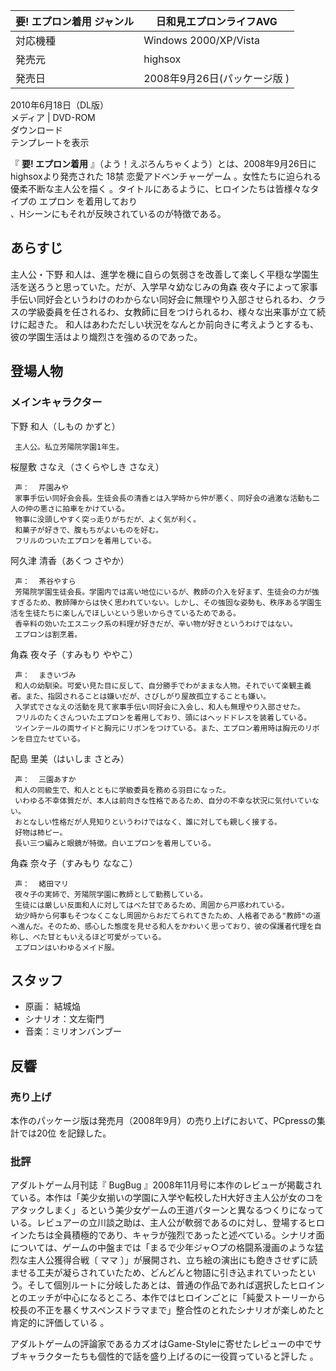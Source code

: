 要! エプロン着用  ジャンル  |  日和見エプロンライフAVG   
---|---  
対応機種  |  Windows 2000/XP/Vista     
発売元  |  highsox     
発売日  |  2008年9月26日(パッケージ版 )      
2010年6月18日（DL版）  
メディア  |  DVD-ROM   
ダウンロード  
テンプレートを表示  
  
『 **要! エプロン着用** 』（よう！えぷろんちゃくよう）とは、2008年9月26日にhighsoxより発売された  18禁  恋愛アドベンチャーゲーム
。女性たちに迫られる優柔不断な主人公を描く    。タイトルにあるように、ヒロインたちは皆様々なタイプの  エプロン  を着用しており  
  、Hシーンにもそれが反映されているのが特徴である。

##  あらすじ  

主人公・下野 和人は、進学を機に自らの気弱さを改善して楽しく平穏な学園生活を送ろうと思っていた。だが、入学早々幼なじみの角森
夜々子によって家事手伝い同好会というわけのわからない同好会に無理やり入部させられるわ、クラスの学級委員を任されるわ、女教師に目をつけられるわ、様々な出来事が立て続けに起きた。
和人はあわただしい状況をなんとか前向きに考えようとするも、彼の学園生活はより熾烈さを強めるのであった。

##  登場人物  

###  メインキャラクター  

下野 和人（しもの かずと）

     主人公。私立芳陽院学園1年生。 
桜屋敷 さなえ（さくらやしき さなえ）

     声：  芹園みや 
     家事手伝い同好会会長。生徒会長の清香とは入学時から仲が悪く、同好会の過激な活動も二人の仲の悪さに拍車をかけている。 
     物事に没頭しやすく突っ走りがちだが、よく気が利く。 
     和菓子が好きで、腹もちがよいものを好む。 
     フリルのついたエプロンを着用している。 
阿久津 清香（あくつ さやか）

     声：  茶谷やすら 
     芳陽院学園生徒会長。学園内では高い地位にいるが、教師の介入を好まず、生徒会の力が強すぎるため、教師陣からは快く思われていない。しかし、その強固な姿勢も、秩序ある学園生活を生徒たちに楽しんでほしいという思いからきているためである。 
     香辛料の効いたエスニック系の料理が好きだが、辛い物が好きというわけではない。 
     エプロンは割烹着。 
角森 夜々子（すみもり ややこ）

     声：  まきいづみ 
     和人の幼馴染。可愛い見た目に反して、自分勝手でわがままな人物。それでいて楽観主義者。また、指図されることは嫌いだが、さびしがり屋故孤立することも嫌い。 
     入学式でさなえの活動を見て家事手伝い同好会に入会し、和人も無理やり入部させた。 
     フリルのたくさんついたエプロンを着用しており、頭にはヘッドドレスを装着している。 
     ツインテールの両サイドと胸元にリボンをつけている。また、エプロン着用時は胸元のリボンを目立たせている。 
配島 里美（はいしま さとみ）

     声：  三園あすか 
     和人の同級生で、和人とともに学級委員を務める羽目になった。 
     いわゆる不幸体質だが、本人は前向きな性格であるため、自分の不幸な状況に気付いていない。 
     おとなしい性格だが人見知りというわけではなく、誰に対しても親しく接する。 
     好物は柿ピー。 
     長い三つ編みと眼鏡が特徴。白いエプロンを着用している。 
角森 奈々子（すみもり ななこ）

     声：  緒田マリ 
     夜々子の実姉で、芳陽院学園に教師として勤務している。 
     生徒には厳しい反面和人に対してはべた甘であるため、周囲から戸惑われている。 
     幼少時から何事もそつなくこなし周囲からおだてられてきたため、人格者である"教師"の道へ進んだ。そのため、感心した態度を見せる和人をかわいく思っており、彼の保護者代理を自称し、べた甘ともいえるほど可愛がっている。 
     エプロンはいわゆるメイド服。 

##  スタッフ  

  * 原画：  結城焔   
  * シナリオ：文左衛門   
  * 音楽：ミリオンバンブー 

##  反響  

###  売り上げ  

本作のパッケージ版は発売月（2008年9月）の売り上げにおいて、PCpressの集計では20位    を記録した。

###  批評  

アダルトゲーム月刊誌『  BugBug
』2008年11月号に本作のレビューが掲載されている。本作は「美少女揃いの学園に入学や転校したH大好き主人公が女のコをアタックしまく」るという美少女ゲームの王道パターンと異なるつくりになっている。レビュアーの立川談之助は、主人公が軟弱であるのに対し、登場するヒロインたちは全員積極的であり、キャラが強烈であったと述べている。シナリオ面については、ゲームの中盤までは「まるで少年ジャ○プの格闘系漫画のような猛烈な主人公獲得合戦〔
ママ
〕」が展開され、立ち絵の演出にも飽きさせずに読ませる工夫が凝らされていたため、どんどんと物語に引き込まれていったという。そして個別ルートに分岐したあとは、普通の作品であれば選択したヒロインとのエッチが中心になるところ、本作ではヒロインごとに「純愛ストーリーから校長の不正を暴くサスペンスドラマまで」整合性のとれたシナリオが楽しめたと肯定的に評価している
  。

アダルトゲームの評論家であるカズオはGame-Styleに寄せたレビューの中でサブキャラクターたちも個性的で話を盛り上げるのに一役買っていると評した
  。

